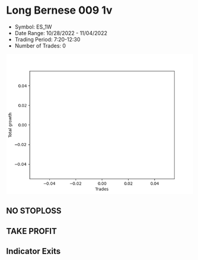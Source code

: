 # Long Bernese 009 1v 
- Symbol: ES_1W
- Date Range: 10/28/2022 - 11/04/2022
- Trading Period: 7:20-12:30
- Number of Trades: 0

![Plot](LongBernese0091vES_1W.png)
## NO STOPLOSS










## TAKE PROFIT






## Indicator Exits


